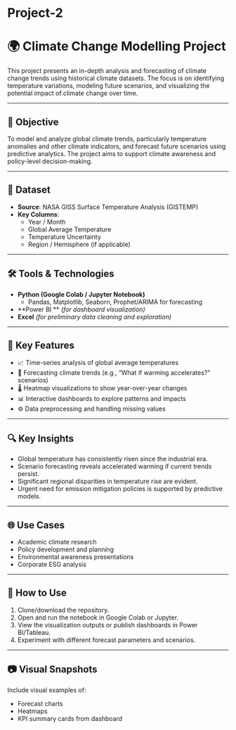 # Project-2
# 🌍 Climate Change Modelling Project

This project presents an in-depth analysis and forecasting of climate change trends using historical climate datasets. The focus is on identifying temperature variations, modeling future scenarios, and visualizing the potential impact of climate change over time.

---

## 🎯 Objective

To model and analyze global climate trends, particularly temperature anomalies and other climate indicators, and forecast future scenarios using predictive analytics. The project aims to support climate awareness and policy-level decision-making.

---

## 📁 Dataset

- **Source**: NASA GISS Surface Temperature Analysis (GISTEMP) 
- **Key Columns**:
  - Year / Month
  - Global Average Temperature
  - Temperature Uncertainty
  - Region / Hemisphere (if applicable)

---

## 🛠 Tools & Technologies

- **Python (Google Colab / Jupyter Notebook)**
  - Pandas, Matplotlib, Seaborn, Prophet/ARIMA for forecasting
- **Power BI ** *(for dashboard visualization)*
- **Excel** *(for preliminary data cleaning and exploration)*

---

## 📌 Key Features

- 📈 Time-series analysis of global average temperatures
- 🔮 Forecasting climate trends (e.g., “What if warming accelerates?” scenarios)
- 🌡 Heatmap visualizations to show year-over-year changes
- 📊 Interactive dashboards to explore patterns and impacts
- ⚙ Data preprocessing and handling missing values

---

## 🔍 Key Insights

- Global temperature has consistently risen since the industrial era.
- Scenario forecasting reveals accelerated warming if current trends persist.
- Significant regional disparities in temperature rise are evident.
- Urgent need for emission mitigation policies is supported by predictive models.

---

## 🌐 Use Cases

- Academic climate research
- Policy development and planning
- Environmental awareness presentations
- Corporate ESG analysis

---

## 📂 How to Use

1. Clone/download the repository.
2. Open and run the notebook in Google Colab or Jupyter.
3. View the visualization outputs or publish dashboards in Power BI/Tableau.
4. Experiment with different forecast parameters and scenarios.

---

## 📷 Visual Snapshots

Include visual examples of:
- Forecast charts
- Heatmaps
- KPI summary cards from dashboard



